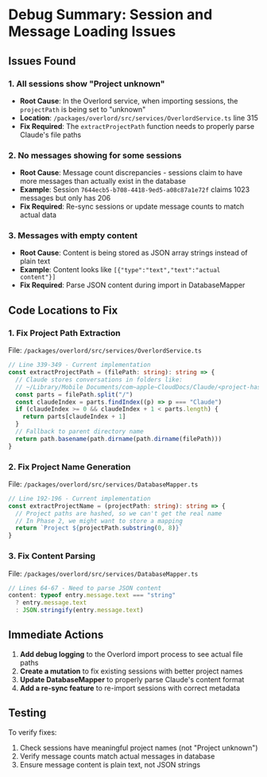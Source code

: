 # Debug Summary: Session and Message Loading Issues

## Issues Found

### 1. All sessions show "Project unknown"
- **Root Cause**: In the Overlord service, when importing sessions, the `projectPath` is being set to "unknown"
- **Location**: `/packages/overlord/src/services/OverlordService.ts` line 315
- **Fix Required**: The `extractProjectPath` function needs to properly parse Claude's file paths

### 2. No messages showing for some sessions
- **Root Cause**: Message count discrepancies - sessions claim to have more messages than actually exist in the database
- **Example**: Session `7644ecb5-b708-4418-9ed5-a08c87a1e72f` claims 1023 messages but only has 206
- **Fix Required**: Re-sync sessions or update message counts to match actual data

### 3. Messages with empty content
- **Root Cause**: Content is being stored as JSON array strings instead of plain text
- **Example**: Content looks like `[{"type":"text","text":"actual content"}]`
- **Fix Required**: Parse JSON content during import in DatabaseMapper

## Code Locations to Fix

### 1. Fix Project Path Extraction
File: `/packages/overlord/src/services/OverlordService.ts`
```typescript
// Line 339-349 - Current implementation
const extractProjectPath = (filePath: string): string => {
  // Claude stores conversations in folders like:
  // ~/Library/Mobile Documents/com~apple~CloudDocs/Claude/<project-hash>/conversations/<session-id>.jsonl
  const parts = filePath.split("/")
  const claudeIndex = parts.findIndex((p) => p === "Claude")
  if (claudeIndex >= 0 && claudeIndex + 1 < parts.length) {
    return parts[claudeIndex + 1]
  }
  // Fallback to parent directory name
  return path.basename(path.dirname(path.dirname(filePath)))
}
```

### 2. Fix Project Name Generation
File: `/packages/overlord/src/services/DatabaseMapper.ts`
```typescript
// Line 192-196 - Current implementation
const extractProjectName = (projectPath: string): string => {
  // Project paths are hashed, so we can't get the real name
  // In Phase 2, we might want to store a mapping
  return `Project ${projectPath.substring(0, 8)}`
}
```

### 3. Fix Content Parsing
File: `/packages/overlord/src/services/DatabaseMapper.ts`
```typescript
// Lines 64-67 - Need to parse JSON content
content: typeof entry.message.text === "string"
  ? entry.message.text
  : JSON.stringify(entry.message.text)
```

## Immediate Actions

1. **Add debug logging** to the Overlord import process to see actual file paths
2. **Create a mutation** to fix existing sessions with better project names
3. **Update DatabaseMapper** to properly parse Claude's content format
4. **Add a re-sync feature** to re-import sessions with correct metadata

## Testing

To verify fixes:
1. Check sessions have meaningful project names (not "Project unknown")
2. Verify message counts match actual messages in database
3. Ensure message content is plain text, not JSON strings